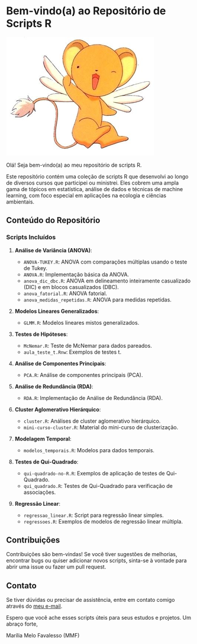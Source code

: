 # Bem-vindo(a) ao Repositório de Scripts R

![ ](https://github.com/MMFBio/r_scripts/blob/send/wee.jpg)

Olá! Seja bem-vindo(a) ao meu repositório de scripts R.

Este repositório contém uma coleção de scripts R que desenvolvi ao longo de diversos cursos que participei ou ministrei. Eles cobrem uma ampla gama de tópicos em estatística, análise de dados e técnicas de machine learning, com foco especial em aplicações na ecologia e ciências ambientais.

## Conteúdo do Repositório

### Scripts Incluídos

1. **Análise de Variância (ANOVA)**:
   - `ANOVA-TUKEY.R`: ANOVA com comparações múltiplas usando o teste de Tukey.
   - `ANOVA.R`: Implementação básica da ANOVA.
   - `anova_dic_dbc.R`: ANOVA em delineamento inteiramente casualizado (DIC) e em blocos casualizados (DBC).
   - `anova_fatorial.R`: ANOVA fatorial.
   - `anova_medidas_repetidas.R`: ANOVA para medidas repetidas.

2. **Modelos Lineares Generalizados**:
   - `GLMM.R`: Modelos lineares mistos generalizados.

3. **Testes de Hipóteses**:
   - `McNemar.R`: Teste de McNemar para dados pareados.
   - `aula_teste_t.Rnw`: Exemplos de testes t.

4. **Análise de Componentes Principais**:
   - `PCA.R`: Análise de componentes principais (PCA).

5. **Análise de Redundância (RDA)**:
   - `RDA.R`: Implementação de Análise de Redundância (RDA).

6. **Cluster Aglomerativo Hierárquico**:
   - `cluster.R`: Análises de cluster aglomerativo hierárquico.
   - `mini-curso-cluster.R`: Material do mini-curso de clusterização.

7. **Modelagem Temporal**:
   - `modelos_temporais.R`: Modelos para dados temporais.

8. **Testes de Qui-Quadrado**:
   - `qui-quadrado-no-R.R`: Exemplos de aplicação de testes de Qui-Quadrado.
   - `qui_quadrado.R`: Testes de Qui-Quadrado para verificação de associações.

9. **Regressão Linear**:
   - `regressao_linear.R`: Script para regressão linear simples.
   - `regressoes.R`: Exemplos de modelos de regressão linear múltipla.

## Contribuições

Contribuições são bem-vindas! Se você tiver sugestões de melhorias, encontrar bugs ou quiser adicionar novos scripts, sinta-se à vontade para abrir uma issue ou fazer um pull request.

## Contato

Se tiver dúvidas ou precisar de assistência, entre em contato comigo através do [meu e-mail](mailto:mariliabioufpr@gmail.com).

Espero que você ache esses scripts úteis para seus estudos e projetos. Um abraço forte,

Marília Melo Favalesso (MMF)


